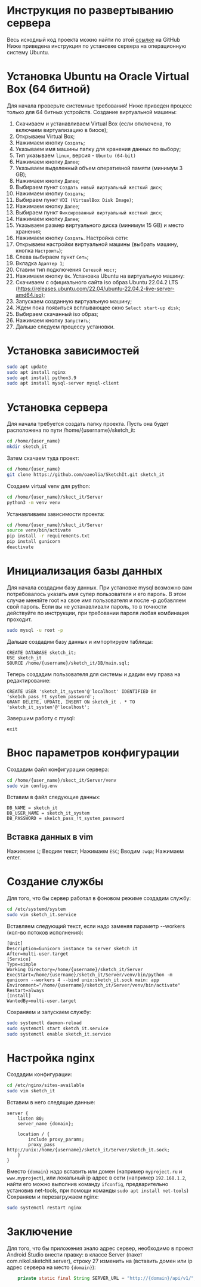 # Инструкция по развертыванию сервера
Весь исходный код проекта можно найти по этой [ссылке](https://github.com/oaeolia/SketchIt) на GitHub
Ниже приведена инструкция по установке сервера на операционную систему Ubuntu.

# Установка Ubuntu на Oracle Virtual Box (64 битной)
Для начала проверьте системные требования! Ниже приведен процесс только для 64 битных устройств.
Создание виртуальной машины:
1. Скачиваем и устанавливаем Virtual Box (если отключена, то включаем виртуализацию в биосе);
2. Открываем Virtual Box;
3. Нажимаем кнопку `Cоздать`;
4. Указываем имя машины папку для хранения данных по выбору;
5. Тип указываем `linux`, версия - `Ubuntu (64-bit)`
6. Нажимаем кнопку `Далее`;
7. Указываем выделенный объем оперативной памяти (минимум 3 GB);
8. Нажимаем кнопку `Далее`;
9. Выбираем пункт `Создать новый виртуальный жесткий диск`;
10. Нажимаем кнопку `Создать`;
11. Выбираем пункт `VDI (VirtualBox Disk Image)`;
12. Нажимаем кнопку `Далее`;
13. Выбираем пункт `Фиксированный виртуальный жесткий диск`;
14. Нажимаем кнопку `Далее`;
15. Указываем размер виртуального диска (минимум 15 GB) и место хранения;
16. Нажимаем кнопку `Создать`.
Настройка сети:
1. Открываем настройки виртуальной машины (выбрать машину, кнопка `Настроить`);
2. Слева выбираем пункт `Сеть`;
3. Вкладка `Адаптер 1`;
4. Ставим тип подключения `Сетевой мост`;
5. Нажимаем кнопку `Ок`.
Установка Ubuntu на виртуальную машину:
1. Скачиваем с официального сайта iso образ Ubuntu 22.04.2 LTS (https://releases.ubuntu.com/22.04/ubuntu-22.04.2-live-server-amd64.iso);
2. Запускаем созданную виртуальную машину;
3. Ждем пока появиться всплывающее окно `Select start-up disk`;
4. Выбираем скачанный iso образ;
5. Нажимаем кнопку `Запустить`;
6. Дальше следуем процессу установки.


# Установка зависимостей
``` bash
sudo apt update
sudo apt install nginx
sudo apt install python3.9
sudo apt install mysql-server mysql-client
```


# Установка сервера 
Для начала требуется создать папку проекта. Пусть она будет расположена по пути /home/{username}/sketch_it:
``` bash
cd /home/{user_name}
mkdir sketch_it
```

Затем скачаем туда проект:
``` bash
cd /home/{user_name}
git clone https://github.com/oaeolia/SketchIt.git sketch_it
```
Создаем virtual venv для python:
``` bash
cd /home/{user_name}/skect_it/Server
python3 -m venv venv
```
Устанавливаем зависимости проекта:
``` bash
cd /home/{user_name}/skect_it/Server
source venv/bin/activate
pip install -r requirements.txt
pip install gunicorn
deactivate
```

# Инициализация базы данных
Для начала создадим базу данных. При установке mysql возможно вам потребовалось указать имя супер пользователя и его пароль. В этом случае меняйте root на свое имя пользователя и после -p добавляем свой пароль. Если вы не устанавливали пароль, то в точности действуйте по инструкции, при требовании пароля любая комбинация проходит.

``` bash
sudo mysql -u root -p
```
Дальше создадим базу данных и импортируем таблицы:
``` mysql
CREATE DATABASE sketch_it;
USE sketch_it
SOURCE /home/{username}/sketch_it/DB/main.sql;
```
Теперь создадим пользователя для системы и дадим ему права на редактирование:
``` mysql
CREATE USER 'sketch_it_system'@'localhost' IDENTIFIED BY 'ske1ch_pass_!t_system_password';
GRANT DELETE, UPDATE, INSERT ON sketch_it . * TO 'sketch_it_system'@'localhost';
```
Завершим работу c mysql:
``` mysql
exit
```

# Внос параметров конфигурации
Создадим файл конфигурации сервера:
``` bash
cd /home/{user_name}/skect_it/Server/venv
sudo vim config.env
```
Вставим в файл следующие данных:
```
DB_NAME = sketch_it
DB_USER_NAME = sketch_it_system
DB_PASSWORD = ske1ch_pass_!t_system_password
```
## Вставка данных в vim
Нажимаем `i`;
Вводим текст;
Нажимаем `ESC`;
Вводим `:wqa`;
Нажимаем enter.

# Создание службы 
Для того, что бы сервер работал в фоновом режиме создадим службу:
``` bash
cd /etc/systemd/system
sudo vim sketch_it.service
```
Вставляем следующий текст, если надо заменяя параметр --workers (кол-во потоков исполнения):
``` 
[Unit]
Description=Gunicorn instance to server sketch it
After=multi-user.target
[Service]
Type=simple
Working Directory=/home/{username}/sketch_it/Server
ExecStart=/home/{username}/sketch_it/Server/venv/bin/python -m gunicorn --workers 4 --bind unix:sketch_it.sock main: app
Environment="/home/{username}/sketch_it/Server/venv/bin/activate"
Restart=always
[Install]
WantedBy=multi-user.target
```
Сохраняем и запускаем службу:
``` bash
sudo systemctl daemon-reload
sudo systemctl start sketch_it.service
sudo systemctl enable sketch_it.service
```

# Настройка nginx
Создадим конфигурации:
``` bash
cd /etc/nginx/sites-available
sudo vim sketch_it
```
Вставим в него следящие данные:
``` nginx
server {
    listen 80;
    server_name {domain};

    location / {
        include proxy_params;
        proxy_pass http://unix:/home/{username}/sketch_it/Server/sketch_it.sock;
    }
}

```
Вместо `{domain}` надо вставить или домен (например `myproject.ru` и `www.myproject`), или локальный ip адрес в сети (например `192.168.1.2`, найти его можно выполнив команду `ifconfig`, предварительно установив net-tools, при помощи команды `sudo apt install net-tools`)
Сохраняем и перезагружаем nginx:
``` bash
sudo systemctl restart nginx
```

# Заключение
Для того, что бы приложения знало адрес сервер, необходимо в проект Android Studio внести правку: в классе Server (пакет com.nikol.sketchit.server), строку 27 изменить на (вставить домен или ip адрес сервера на место `{domain}`):
``` java
	private static final String SERVER_URL = "http://{domain}/api/v1/";
```
